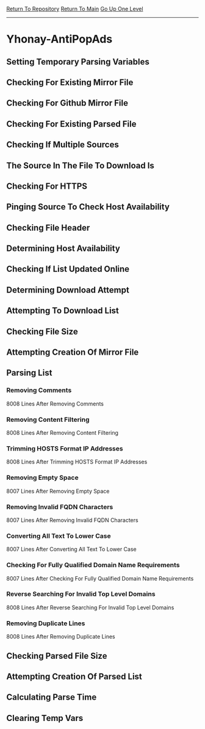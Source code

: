 [Return To Repository](https://github.com/deathbybandaid/piholeparser/)
[Return To Main](https://github.com/deathbybandaid/piholeparser/blob/master/RecentRunLogs/Mainlog.md)
[Go Up One Level](https://github.com/deathbybandaid/piholeparser/blob/master/RecentRunLogs/TopLevelScripts/30-Processing-External-Blacklists.md)
____________________________________
# Yhonay-AntiPopAds
## Setting Temporary Parsing Variables
## Checking For Existing Mirror File
## Checking For Github Mirror File
## Checking For Existing Parsed File
## Checking If Multiple Sources
## The Source In The File To Download Is
## Checking For HTTPS
## Pinging Source To Check Host Availability
## Checking File Header
## Determining Host Availability
## Checking If List Updated Online
## Determining Download Attempt
## Attempting To Download List
## Checking File Size
## Attempting Creation Of Mirror File
## Parsing List
### Removing Comments
8008 Lines After Removing Comments
### Removing Content Filtering
8008 Lines After Removing Content Filtering
### Trimming HOSTS Format IP Addresses
8008 Lines After Trimming HOSTS Format IP Addresses
### Removing Empty Space
8007 Lines After Removing Empty Space
### Removing Invalid FQDN Characters
8007 Lines After Removing Invalid FQDN Characters
### Converting All Text To Lower Case
8007 Lines After Converting All Text To Lower Case
### Checking For Fully Qualified Domain Name Requirements
8007 Lines After Checking For Fully Qualified Domain Name Requirements
### Reverse Searching For Invalid Top Level Domains
8008 Lines After Reverse Searching For Invalid Top Level Domains
### Removing Duplicate Lines
8008 Lines After Removing Duplicate Lines
## Checking Parsed File Size
## Attempting Creation Of Parsed List
## Calculating Parse Time
## Clearing Temp Vars
